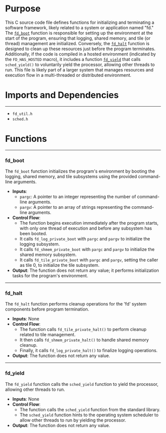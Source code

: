 # Purpose
This C source code file defines functions for initializing and terminating a software framework, likely related to a system or application named "fd." The [`fd_boot`](#fd_boot) function is responsible for setting up the environment at the start of the program, ensuring that logging, shared memory, and tile (or thread) management are initialized. Conversely, the [`fd_halt`](#fd_halt) function is designed to clean up these resources just before the program terminates. Additionally, if the code is compiled in a hosted environment (indicated by the `FD_HAS_HOSTED` macro), it includes a function [`fd_yield`](#fd_yield) that calls `sched_yield()` to voluntarily yield the processor, allowing other threads to run. This file is likely part of a larger system that manages resources and execution flow in a multi-threaded or distributed environment.
# Imports and Dependencies

---
- `fd_util.h`
- `sched.h`


# Functions

---
### fd\_boot<!-- {{#callable:fd_boot}} -->
The `fd_boot` function initializes the program's environment by booting the logging, shared memory, and tile subsystems using the provided command-line arguments.
- **Inputs**:
    - `pargc`: A pointer to an integer representing the number of command-line arguments.
    - `pargv`: A pointer to an array of strings representing the command-line arguments.
- **Control Flow**:
    - The function begins execution immediately after the program starts, with only one thread of execution and before any subsystem has been booted.
    - It calls `fd_log_private_boot` with `pargc` and `pargv` to initialize the logging subsystem.
    - It calls `fd_shmem_private_boot` with `pargc` and `pargv` to initialize the shared memory subsystem.
    - It calls `fd_tile_private_boot` with `pargc` and `pargv`, setting the caller as tile 0, to initialize the tile subsystem.
- **Output**: The function does not return any value; it performs initialization tasks for the program's environment.


---
### fd\_halt<!-- {{#callable:fd_halt}} -->
The `fd_halt` function performs cleanup operations for the 'fd' system components before program termination.
- **Inputs**: None
- **Control Flow**:
    - The function calls `fd_tile_private_halt()` to perform cleanup related to tile management.
    - It then calls `fd_shmem_private_halt()` to handle shared memory cleanup.
    - Finally, it calls `fd_log_private_halt()` to finalize logging operations.
- **Output**: The function does not return any value.


---
### fd\_yield<!-- {{#callable:fd_yield}} -->
The `fd_yield` function calls the `sched_yield` function to yield the processor, allowing other threads to run.
- **Inputs**: None
- **Control Flow**:
    - The function calls the `sched_yield` function from the standard library.
    - The `sched_yield` function hints to the operating system scheduler to allow other threads to run by yielding the processor.
- **Output**: The function does not return any value.


